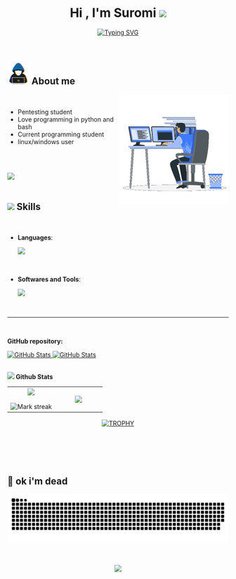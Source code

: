 
<h1 align="center"><b>Hi , I'm Suromi </b><img src="https://media.giphy.com/media/hvRJCLFzcasrR4ia7z/giphy.gif" width="35"></h1>
<!--  -->
<p align="center">
<a href="https://git.io/typing-svg"><img src="https://readme-typing-svg.demolab.com?font=Hack+Nerd+Font&size=18&pause=1000&color=00FF00&center=true&random=false&width=435&lines=+looking+for+vulnerabilities;philosophy+in+the+code" alt="Typing SVG" /></a>
</p>


<br>



	
## <picture><img src = "https://github.com/0xAbdulKhalid/0xAbdulKhalid/raw/main/assets/mdImages/about_me.gif" width = 50px></picture> **About me**

<picture> <img align="right" src="https://github.com/0xAbdulKhalid/0xAbdulKhalid/raw/main/assets/mdImages/Right_Side.gif" width = 250px></picture>

<br>

- Pentesting student
- Love programming in python and bash
- Current programming student
- linux/windows user

<br><br>

<img src="https://user-images.githubusercontent.com/73097560/115834477-dbab4500-a447-11eb-908a-139a6edaec5c.gif"><br><br>

## <img src="https://media2.giphy.com/media/QssGEmpkyEOhBCb7e1/giphy.gif?cid=ecf05e47a0n3gi1bfqntqmob8g9aid1oyj2wr3ds3mg700bl&rid=giphy.gif" width ="25"><b> Skills</b>
<br>

<p align="center">

- **Languages**:
    
  <a href="https://skillicons.dev">
    <img src="https://skillicons.dev/icons?i=python,cpp,html,javascript,css,bash&perline=3" />
  </a>

<br>   

- **Softwares and Tools**:

    <a href="https://skillicons.dev">
    <img src="https://skillicons.dev/icons?i=arduino,neovim,linux,windows,github,vscode&perline=3" />
  </a>

<br>


</p>


-----

<br>

__GitHub repository:__

<div>
  <p>
    <a href="https://github.com/suromi-kiu/Bash_functions">
      <img src="https://github-readme-stats.vercel.app/api/pin/?username=suromi-kiu&repo=Bash_functions" alt="GitHub Stats" />
    </a>
    <a href="https://github.com/suromi-kiu/python_basic">
      <img src="https://github-readme-stats.vercel.app/api/pin/?username=suromi-kiu&repo=python_basic" alt="GitHub Stats" />
    </a>
  </p>
</div>

<br>
 <img src="https://media.giphy.com/media/iY8CRBdQXODJSCERIr/giphy.gif" width="35"><b> Github Stats </b>
<br>

<p align="center">
  <!--- stats (start) -->
<table align="center">
<tr border="none">
<td width="50%" align="center">
  
  <img  align="center"  src="https://github-readme-stats.vercel.app/api?username=suromi-kiu&theme=dark&show_icons=true&count_private=true" />
  <br></br>
  <img  title="🔥 Get streak stats for your profile at git.io/streak-stats" alt="Mark streak" src="https://github-readme-streak-stats.herokuapp.com/?user=suromi-kiu&theme=dark&hide_border=false" /> 
</td>

<td width="50%" align="center">

  <img  align="center"  src="https://github-readme-stats.anuraghazra1.vercel.app/api/top-langs/?username=suromi-kiu&theme=dark&hide_border=false&no-bg=true&no-frame=true&langs_count=10"/>
  
  </td>
</tr>
</table>
<!--- stats (end) -->

<!--- trophy (start) -->
<div align=center>
  <a href="https://github.com/ryo-ma/github-profile-trophy" title="Go to Source">
      <img align="center" width=84% src="https://github-profile-trophy.vercel.app/?username=suromi-kiu&theme=radical&row=1&column=7&margin-h=15&margin-w=5&no-bg=true" alt="TROPHY" />
    </a>
</div>
<!--- trophy (start) -->


</p>        

<br>


<br>
<br>


</div>

</br>
	
## 🐍 ok i'm dead

<div align="center">
  <img  src="https://github.com/1999AZZAR/1999AZZAR/blob/readme/resources/img/grid-snake.svg"alt="snake" /></a>
</div>
<br>
<br>
<p align = "center">
<img src="https://user-images.githubusercontent.com/73097560/115834477-dbab4500-a447-11eb-908a-139a6edaec5c.gif">
</p>
